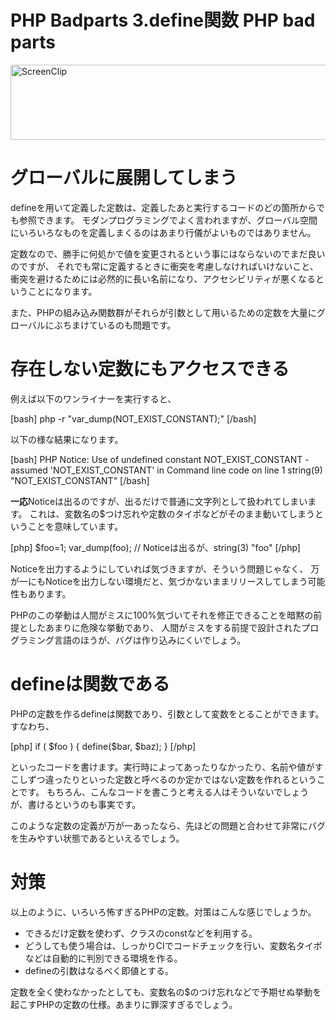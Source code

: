 PHP Badparts 3.define関数
PHP bad parts
=====
<a href="http://manaten.net/wp-content/uploads/2013/06/ScreenClip.png"><img src="http://manaten.net/wp-content/uploads/2013/06/ScreenClip.png" alt="ScreenClip" width="523" height="120" class="aligncenter size-full wp-image-491" /></a>

<!--more-->

# グローバルに展開してしまう
defineを用いて定義した定数は、定義したあと実行するコードのどの箇所からでも参照できます。
モダンプログラミングでよく言われますが、グローバル空間にいろいろなものを定義しまくるのはあまり行儀がよいものではありません。

定数なので、勝手に何処かで値を変更されるという事にはならないのでまだ良いのですが、
それでも常に定義するときに衝突を考慮しなければいけないこと、衝突を避けるためには必然的に長い名前になり、アクセシビリティが悪くなるということになります。

また、PHPの組み込み関数群がそれらが引数として用いるための定数を大量にグローバルにぶちまけているのも問題です。

# 存在しない定数にもアクセスできる
例えば以下のワンライナーを実行すると、
<div>[bash]
php -r "var_dump(NOT_EXIST_CONSTANT);"
[/bash]</div>

以下の様な結果になります。

<div>[bash]
PHP Notice:  Use of undefined constant NOT_EXIST_CONSTANT - assumed 'NOT_EXIST_CONSTANT' in Command line code on line 1
string(9) "NOT_EXIST_CONSTANT"
[/bash]</div>

**一応**Noticeは出るのですが、出るだけで普通に文字列として扱われてしまいます。
これは、変数名の$つけ忘れや定数のタイポなどがそのまま動いてしまうということを意味しています。

<div>[php]
$foo=1;
var_dump(foo); // Noticeは出るが、string(3) "foo"
[/php]</div>

Noticeを出力するようにしていれば気づきますが、そういう問題じゃなく、
万が一にもNoticeを出力しない環境だと、気づかないままリリースしてしまう可能性もあります。

PHPのこの挙動は人間がミスに100%気づいてそれを修正できることを暗黙の前提としたあまりに危険な挙動であり、
人間がミスをする前提で設計されたプログラミング言語のほうが、バグは作り込みにくいでしょう。


# defineは関数である
PHPの定数を作るdefineは関数であり、引数として変数をとることができます。すなわち、

<div>[php]
if ( $foo ) {
  define($bar, $baz);
}
[/php]</div>

といったコードを書けます。実行時によってあったりなかったり、名前や値がすこしずつ違ったりといった定数と呼べるのか定かではない定数を作れるということです。
もちろん、こんなコードを書こうと考える人はそういないでしょうが、書けるというのも事実です。

このような定数の定義が万が一あったなら、先ほどの問題と合わせて非常にバグを生みやすい状態であるといえるでしょう。


# 対策
以上のように、いろいろ怖すぎるPHPの定数。対策はこんな感じでしょうか。

* できるだけ定数を使わず、クラスのconstなどを利用する。
* どうしても使う場合は、しっかりCIでコードチェックを行い、変数名タイポなどは自動的に判別できる環境を作る。
* defineの引数はなるべく即値とする。

定数を全く使わなかったとしても、変数名の$のつけ忘れなどで予期せぬ挙動を起こすPHPの定数の仕様。あまりに罪深すぎるでしょう。

